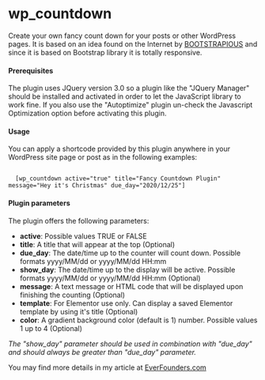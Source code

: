 # wp_countdown

Create your own fancy count down for your posts or other WordPress pages. It is based on an idea found on the Internet by <a href="https://bootstrapious.com/p/bootstrap-countdown" target="_blank">BOOTSTRAPIOUS</a> and since it is based on Bootstrap library it is totally responsive.

<h4>Prerequisites</h4>

The plugin uses JQuery version 3.0 so a plugin like the "JQuery Manager" should be installed and activated in order to let the JavaScript library to work fine. If you also use the "Autoptimize" plugin un-check the Javascript Optimization option before activating this plugin.

<h4>Usage</h4>

You can apply a shortcode provided by this plugin anywhere in your WordPress site page or post as in the following examples:

<code>
  [wp_countdown active="true" title="Fancy Countdown Plugin" message="Hey it's Christmas" due_day="2020/12/25"]
</code>

<h4>Plugin parameters</h4>

The plugin offers the following parameters:
<ul>
  <li><strong>active</strong>: Possible values TRUE or FALSE</li>
  <li><strong>title</strong>: A title that will appear at the top (Optional)</li>
  <li><strong>due_day</strong>: The date/time up to the counter will count down. Possible formats yyyy/MM/dd or yyyy/MM/dd HH:mm</li>
  <li><strong>show_day</strong>: The date/time up to the display will be active. Possible formats yyyy/MM/dd or yyyy/MM/dd HH:mm (Optional)</li>
  <li><strong>message</strong>: A text message or HTML code that will be displayed upon finishing the counting (Optional)</li>
  <li><strong>template</strong>: For Elementor use only. Can display a saved Elementor template by using it's title (Optional)</li>
  <li><strong>color</strong>: A gradient background color (default is 1) number. Possible values 1 up to 4 (Optional)</li>
</ul>

<i>The "show_day" parameter should be used in combination with "due_day" and should always be greater than "due_day" parameter.</i>

You may find more details in my article at <a href="https://everfounders.com/x6sl" target="_blank">EverFounders.com</a>
